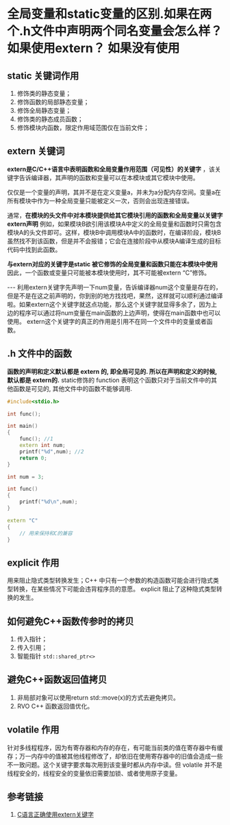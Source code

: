# 全局变量和static变量的区别.如果在两个.h文件中声明两个同名变量会怎么样？ 如果使用extern？ 如果没有使用

## static 关键词作用

1. 修饰类的静态变量；
2. 修饰函数的局部静态变量；
3. 修饰全局静态变量；
4. 修饰类的静态成员函数；
5. 修饰模块内函数，限定作用域范围仅在当前文件；

## extern 关键词

**extern是C/C++语言中表明函数和全局变量作用范围（可见性）的关键字** ，该关键字告诉编译器，其声明的函数和变量可以在本模块或其它模块中使用。

仅仅是一个变量的声明，其并不是在定义变量a，并未为a分配内存空间。变量a在所有模块中作为一种全局变量只能被定义一次，否则会出现连接错误。

通常，**在模块的头文件中对本模块提供给其它模块引用的函数和全局变量以关键字extern声明** 例如，如果模块B欲引用该模块A中定义的全局变量和函数时只需包含模块A的头文件即可。这样，模块B中调用模块A中的函数时，在编译阶段，模块B虽然找不到该函数，但是并不会报错；它会在连接阶段中从模块A编译生成的目标代码中找到此函数。

**与extern对应的关键字是static 被它修饰的全局变量和函数只能在本模块中使用** 因此，一个函数或变量只可能被本模块使用时，其不可能被extern “C”修饰。

--- 利用extern关键字先声明一下num变量，告诉编译器num这个变量是存在的，但是不是在这之前声明的，你到别的地方找找吧，果然，这样就可以顺利通过编译啦。如果extern这个关键字就这点功能，那么这个关键字就显得多余了，因为上边的程序可以通过将num变量在main函数的上边声明，使得在main函数中也可以使用。
extern这个关键字的真正的作用是引用不在同一个文件中的变量或者函数。

## .h 文件中的函数

**函数的声明和定义默认都是 extern 的, 即全局可见的. 所以在声明和定义的时候, 默认都是 extern的.** static修饰的 function 表明这个函数只对于当前文件中的其他函数是可见的, 其他文件中的函数不能够调用.

```C++
#include<stdio.h>

int func();

int main()
{
    func(); //1
    extern int num;
    printf("%d",num); //2
    return 0;
}

int num = 3;

int func()
{
    printf("%d\n",num);
}

extern "C"
{
    // 用来保持和C的兼容
}
```

## explicit 作用

用来阻止隐式类型转换发生；C++ 中只有一个参数的构造函数可能会进行隐式类型转换，在某些情况下可能会违背程序员的意愿。 explicit 阻止了这种隐式类型转换的发生。

## 如何避免C++函数传参时的拷贝

1. 传入指针；
2. 传入引用；
3. 智能指针 `std::shared_ptr<>`

## 避免C++函数返回值拷贝

1. 非局部对象可以使用return std::move(x)的方式去避免拷贝。
2. RVO C++ 函数返回值优化。

## volatile 作用

针对多线程程序，因为有寄存器和内存的存在，有可能当前类的值在寄存器中有缓存；万一内存中的值被其他线程修改了，却依旧在使用寄存器中的旧值会造成一些不一致问题。这个关键字要求每次用到该变量时都从内存中读。但 volatile 并不是线程安全的，线程安全的变量依旧需要加锁、或者使用原子变量。

## 参考链接

1. [C语言正确使用extern关键字](https://blog.csdn.net/xingjiarong/article/details/47656339)

